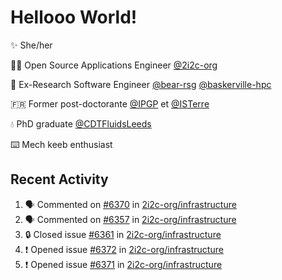 # Hellooo World!

✨ She/her

👩‍💻 Open Source Applications Engineer [@2i2c-org](https://2i2c.org/)

🐻 Ex-Research Software Engineer [@bear-rsg](https://github.com/bear-rsg) [@baskerville-hpc](https://github.com/baskerville-hpc) 

🇫🇷 Former post-doctorante [@IPGP](https://github.com/IPGP) et [@ISTerre](https://www.isterre.fr/) 

💧 PhD graduate [@CDTFluidsLeeds](https://fluid-dynamics.leeds.ac.uk/) 

⌨️ Mech keeb enthusiast 

## Recent Activity 

<!--START_SECTION:activity-->
1. 🗣 Commented on [#6370](https://github.com/2i2c-org/infrastructure/issues/6370#issuecomment-3079083658) in [2i2c-org/infrastructure](https://github.com/2i2c-org/infrastructure)
2. 🗣 Commented on [#6357](https://github.com/2i2c-org/infrastructure/issues/6357#issuecomment-3078891989) in [2i2c-org/infrastructure](https://github.com/2i2c-org/infrastructure)
3. 🔒 Closed issue [#6361](https://github.com/2i2c-org/infrastructure/issues/6361) in [2i2c-org/infrastructure](https://github.com/2i2c-org/infrastructure)
4. ❗ Opened issue [#6372](https://github.com/2i2c-org/infrastructure/issues/6372) in [2i2c-org/infrastructure](https://github.com/2i2c-org/infrastructure)
5. ❗ Opened issue [#6371](https://github.com/2i2c-org/infrastructure/issues/6371) in [2i2c-org/infrastructure](https://github.com/2i2c-org/infrastructure)
<!--END_SECTION:activity-->
